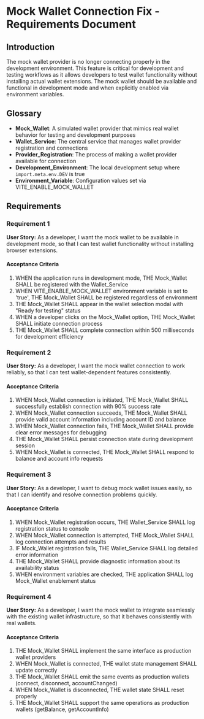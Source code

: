 # Mock Wallet Connection Fix - Requirements Document

## Introduction

The mock wallet provider is no longer connecting properly in the development environment. This feature is critical for development and testing workflows as it allows developers to test wallet functionality without installing actual wallet extensions. The mock wallet should be available and functional in development mode and when explicitly enabled via environment variables.

## Glossary

- **Mock_Wallet**: A simulated wallet provider that mimics real wallet behavior for testing and development purposes
- **Wallet_Service**: The central service that manages wallet provider registration and connections
- **Provider_Registration**: The process of making a wallet provider available for connection
- **Development_Environment**: The local development setup where `import.meta.env.DEV` is true
- **Environment_Variable**: Configuration values set via VITE_ENABLE_MOCK_WALLET

## Requirements

### Requirement 1

**User Story:** As a developer, I want the mock wallet to be available in development mode, so that I can test wallet functionality without installing browser extensions.

#### Acceptance Criteria

1. WHEN the application runs in development mode, THE Mock_Wallet SHALL be registered with the Wallet_Service
2. WHEN VITE_ENABLE_MOCK_WALLET environment variable is set to 'true', THE Mock_Wallet SHALL be registered regardless of environment
3. THE Mock_Wallet SHALL appear in the wallet selection modal with "Ready for testing" status
4. WHEN a developer clicks on the Mock_Wallet option, THE Mock_Wallet SHALL initiate connection process
5. THE Mock_Wallet SHALL complete connection within 500 milliseconds for development efficiency

### Requirement 2

**User Story:** As a developer, I want the mock wallet connection to work reliably, so that I can test wallet-dependent features consistently.

#### Acceptance Criteria

1. WHEN Mock_Wallet connection is initiated, THE Mock_Wallet SHALL successfully establish connection with 90% success rate
2. WHEN Mock_Wallet connection succeeds, THE Mock_Wallet SHALL provide valid account information including account ID and balance
3. WHEN Mock_Wallet connection fails, THE Mock_Wallet SHALL provide clear error messages for debugging
4. THE Mock_Wallet SHALL persist connection state during development session
5. WHEN Mock_Wallet is connected, THE Mock_Wallet SHALL respond to balance and account info requests

### Requirement 3

**User Story:** As a developer, I want to debug mock wallet issues easily, so that I can identify and resolve connection problems quickly.

#### Acceptance Criteria

1. WHEN Mock_Wallet registration occurs, THE Wallet_Service SHALL log registration status to console
2. WHEN Mock_Wallet connection is attempted, THE Mock_Wallet SHALL log connection attempts and results
3. IF Mock_Wallet registration fails, THE Wallet_Service SHALL log detailed error information
4. THE Mock_Wallet SHALL provide diagnostic information about its availability status
5. WHEN environment variables are checked, THE application SHALL log Mock_Wallet enablement status

### Requirement 4

**User Story:** As a developer, I want the mock wallet to integrate seamlessly with the existing wallet infrastructure, so that it behaves consistently with real wallets.

#### Acceptance Criteria

1. THE Mock_Wallet SHALL implement the same interface as production wallet providers
2. WHEN Mock_Wallet is connected, THE wallet state management SHALL update correctly
3. THE Mock_Wallet SHALL emit the same events as production wallets (connect, disconnect, accountChanged)
4. WHEN Mock_Wallet is disconnected, THE wallet state SHALL reset properly
5. THE Mock_Wallet SHALL support the same operations as production wallets (getBalance, getAccountInfo)